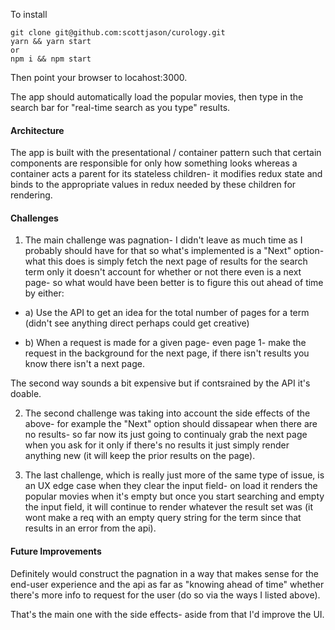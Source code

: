 To install

```
git clone git@github.com:scottjason/curology.git
yarn && yarn start
or
npm i && npm start
```

Then point your browser to locahost:3000.

The app should automatically load the popular movies, then type in the search bar for "real-time search as you type" results.

#### Architecture

The app is built with the presentational / container pattern such that certain components are responsible for only how something looks whereas a container acts a parent for its stateless children- it modifies redux state and binds to the appropriate values in redux needed by these children for rendering.


#### Challenges

1) The main challenge was pagnation- I didn't leave as much time as I probably should have for that so what's implemented is a "Next" option- what this does is simply fetch the next page of results for the search term only it doesn't account for whether or not there even is a next page- so what would have been better is to figure this out ahead of time by either:

- a) Use the API to get an idea for the total number of pages for a term (didn't see anything direct perhaps could get creative)

- b) When a request is made for a given page- even page 1- make the request in the background for the next page, if there isn't results you know there isn't a next page.

The second way sounds a bit expensive but if contsrained by the API it's doable.



2) The second challenge was taking into account the side effects of the above- for example the "Next" option should dissapear when there are no results- so far now its just going to continualy grab the next page when you ask for it only if there's no results it just simply render anything new (it will keep the prior results on the page).

3) The last challenge, which is really just more of the same type of issue, is an UX edge case when they clear the input field- on load it renders the popular movies when it's empty but once you start searching and empty the input field, it will continue to render whatever the result set was (it wont make a req with an empty query string for the term since that results in an error from the api).


#### Future Improvements

Definitely would construct the pagnation in a way that makes sense for the end-user experience and the api as far as "knowing ahead of time" whether there's more info to request for the user (do so via the ways I listed above).

That's the main one with the side effects- aside from that I'd improve the UI.